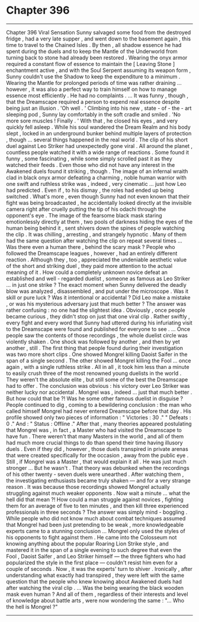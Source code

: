 
# Chapter 396


---

Chapter 396 Viral Sensation
Sunny salvaged some food from the destroyed fridge , had a very late supper , and went down to the basement again , this time to travel to the Chained Isles .
By then , all shadow essence he had spent during the duels and to keep the Mantle of the Underworld from turning back to stone had already been restored .
Wearing the onyx armor required a constant flow of essence to maintain the [ Leaving Stone ] enchantment active , and with the Soul Serpent assuming its weapon form , Sunny couldn't use the Shadow to keep the expenditure to a minimum . Wearing the Mantle for prolonged periods of time was rather draining ... however , it was also a perfect way to train himself on how to manage essence most efficiently . He had no complaints .
... It was funny , though , that the Dreamscape required a person to expend real essence despite being just an illusion .
'Oh well . '
Climbing into his new , state - of - the - art sleeping pod , Sunny lay comfortably in the soft cradle and smiled .
'No more sore muscles ! Finally . '
With that , he closed his eyes , and very quickly fell asleep .
While his soul wandered the Dream Realm and his body slept , locked in an underground bunker behind multiple layers of protection , though ... several things happened in the real world .
The clip of his short duel against Leo Striker had unexpectedly gone viral .
All around the planet , countless people watched it with a wide range of reactions . Some found it funny , some fascinating , while some simply scrolled past it as they watched their feeds .
Even those who did not have any interest in the Awakened duels found it striking , though . The image of an infernal wraith clad in black onyx armor defeating a charming , noble human warrior with one swift and ruthless strike was , indeed , very cinematic … just how Leo had predicted . Even if , to his dismay , the roles had ended up being switched .
What's more , even though Sunny had not even known that their fight was being broadcasted , he accidentally looked directly at the invisible camera right after cruelly putting the tip of his odachi through the opponent's eye .
The image of the fearsome black mask staring emotionlessly directly at them , two pools of darkness hiding the eyes of the human being behind it , sent shivers down the spines of people watching the clip .
It was chilling , arresting , and strangely hypnotic .
Many of them had the same question after watching the clip on repeat several times …
Was there even a human there , behind the scary mask ?
People who followed the Dreamscape leagues , however , had an entirely different reaction . Although they , too , appreciated the undeniable aesthetic value of the short and striking duel , they paid more attention to the actual meaning of it .
How could a completely unknown novice defeat an established and well - regarded duelist , someone as famous as Leo Striker … in just one strike ? The exact moment when Sunny delivered the deadly blow was analyzed , disassembled , and put under the microscope . Was it skill or pure luck ? Was it intentional or accidental ? Did Leo make a mistake , or was his mysterious adversary just that much better ?
The answer was rather confusing : no one had the slightest idea .
Obviously , once people became curious , they didn't stop on just that one viral clip .
Rather swiftly , every fight and every word that Sunny had uttered during his infuriating visit to the Dreamscape were found and published for everyone to see .
... Once people saw the contents of those recordings , the whole duelist circle was violently shaken . One shock was followed by another , and then by yet another , still .
The first thing that people found during their investigation was two more short clips .
One showed Mongrel killing Daoist Saifer in the span of a single second .
The other showed Mongrel killing the Fool … once again , with a single ruthless strike .
All in all , it took him less than a minute to easily crush three of the most renowned young duelists in the world . They weren't the absolute elite , but still some of the best the Dreamscape had to offer .
The conclusion was obvious : his victory over Leo Striker was neither lucky nor accidental . Mongrel was , indeed … just that much better .
But how could that be ?!
Was he some other famous duelist in disguise ?
People continued to dig , coming to a bewildering conclusion : the man who called himself Mongrel had never entered Dreamscape before that day . His profile showed only two pieces of information :
" Victories : 30 ."
" Defeats : 0 ."
And :
" Status : Offline ."
After that , many theories appeared postulating that Mongrel was , in fact , a Master who had visited the Dreamscape to have fun . There weren't that many Masters in the world , and all of them had much more crucial things to do than spend their time having illusory duels . Even if they did , however , those duels transpired in private arenas that were created specifically for the occasion , away from the public eye .
Still , if Mongrel was a Master , that would explain it all . He was just much stronger ...
But he wasn't .
That theory was debunked when the recordings of his other twenty - seven duels were unearthed . After watching them , the investigating enthusiasts became truly shaken — and for a very strange reason .
It was because those recordings showed Mongrel actually struggling against much weaker opponents .
Now wait a minute … what the hell did that mean ?!
How could a man struggle against novices , fighting them for an average of five to ten minutes , and then kill three experienced professionals in three seconds ?
The answer was simply mind - boggling . While people who did not know much about combat techniques assumed that Mongrel had been just pretending to be weak , more knowledgeable experts came to a stunning conclusion …
Mongrel only used the styles of his opponents to fight against them .
He came into the Colosseum not knowing anything about the popular Roaring Lion Strike style , and mastered it in the span of a single evening to such degree that even the Fool , Daoist Saifer , and Leo Striker himself — the three fighters who had popularized the style in the first place — couldn't resist him even for a couple of seconds .
Now , it was the experts' turn to shiver .
Ironically , after understanding what exactly had transpired , they were left with the same question that the people who knew knowing about Awakened duels had after watching the viral clip .
… Was the being wearing the black wooden mask even human ?
And all of them , regardless of their interests and level of knowledge about battle arts , were now wondering the same :
"... Who the hell is Mongrel ?"

---


